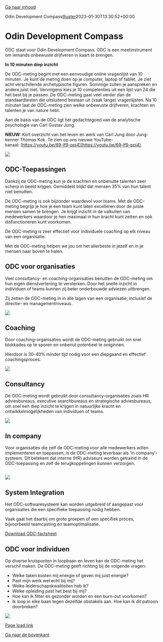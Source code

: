 [Ga naar inhoud](https://www.odincompany.com/#content)

Odin Development Compass[Illuster](https://www.odincompany.com/author/illustrr_gebruik4r/ "Berichten van Illuster")2023-01-30T13:30:52+00:00

# Odin Development Compass

ODC staat voor Odin Development Compass. ODC is een meetinstrument om iemands onbewuste drijfveren in kaart te brengen.

**In 10 minuten diep inzicht**

De ODC-meting begint met een eenvoudige online vragenlijst van 10 minuten. Je kunt de meting doen op je computer, laptop of tablet. Je ziet acht verschillende archetypische figuren. Sommige zullen je aanspreken en andere juist niet. Vervolgens kies je 10 competenties uit een lijst van 24 die het best bij je passen. De ODC-meting gaat veel verder dan de standaardtesten die uitsluitend bestaan uit (vaak lange) vragenlijsten. Na 10 minuten laat de ODC-meting zien welke onbewuste drijfveren, krachten en talenten je van nature hebt.

Aan de basis van de ODC ligt het gedachtegoed van de analytische psychologie van Carl Gustav Jung.

**NIEUW:** Kort overzicht van het leven en werk van Carl Jung door Jung-kenner Thomas Kok. Te zien op ons nieuwe YouTube-kanaal: [https://youtu.be/69-lf9-ppi4](https://youtu.be/69-lf9-ppi4).

![](https://www.odincompany.com/wp-content/uploads/2018/04/logo-met-circel.png)

## ODC-Toepassingen

Dankzij de ODC-meting kun je de krachten en onbenutte talenten zeer scherp in beeld krijgen. Gemiddeld blijkt dat mensen 35% van hun talent niet benutten.

De ODC-meting is ook bijzonder waardevol voor teams. Met de ODC-meting begrijp je hoe je een team kunt laten excelleren door de juiste mensen samen te brengen. Je krijgt inzicht in de valkuilen van medewerkers waardoor je hen maximaal in hun kracht kunt zetten en ook disfunctioneren kunt voorkomen.

De ODC-meting is zeer effectief voor individuele coaching op elk niveau van een organisatie.

Met de ODC-meting helpen we jou om het allerbeste in jezelf en in je mensen naar boven te halen.

## ODC voor organisaties

Veel consultancy- en coaching-organisaties benutten de ODC-meting om hun eigen dienstverlening te versterken. Door het snelle inzicht in individuen of teams kunnen zij beter onderbouwde adviezen uitbrengen.

Zij zetten de ODC-meting in in alle lagen van een organisatie, inclusief de directie- en managementniveaus.

![](https://www.odincompany.com/wp-content/uploads/2018/04/coaching@2x.png)

## Coaching

Door coaching-organisaties wordt de ODC-meting gebruikt om snel blokkades op te sporen en onbenut potentieel te ontginnen.

Hierdoor is 30-40% minder tijd nodig voor een diepgaand en effectief coachingsproces.

![](https://www.odincompany.com/wp-content/uploads/2018/05/community-circel.png)

## Consultancy

De ODC-meting wordt gebruikt door consultancy-organisaties zoals HR adviesbureaus, executive searchbureaus en strategische adviesbureaus, om snel een diep inzicht te krijgen in natuurlijke kracht en ontwikkelmogelijkheden van individuen of teams.

![](https://www.odincompany.com/wp-content/uploads/2018/04/in-company@2x.png)

## In company

Voor organisaties die zelf de ODC-meting voor alle medewerkers willen implementeren en toepassen, is de ODC-meting leverbaar als ‘in company’-systeem. Dit betekent dat interne (HR) adviseurs worden getraind in de ODC-toepassing en zelf de terugkoppelingen kunnen verzorgen.

## ![](https://www.odincompany.com/wp-content/uploads/2018/04/systemintegration@2x.png)

## System Integration

Het ODC-softwaresysteem kan worden uitgebreid of aangepast voor organisaties die een specifieke toepassing nodig hebben.

Vaak gaat het daarbij om grote groepen of een specifiek proces, bijvoorbeeld teamcasting en teamoptimalisatie.

[Download ODC-factsheet](https://www.odincompany.com/wp-content/uploads/2020/05/20200509-ODC-factsheet.pdf)

## ODC voor individuen

Op diverse kruispunten in loopbaan en leven kan de ODC-meting het verschil maken. De ODC-meting geeft richting bij de volgende vragen:

- Welke taken kosten mij energie of geven mij juist energie?
- Past mijn werk wel echt bij mij?
- Welke leiderschapskwaliteiten heb ik?
- Welke opleiding past het best bij mij?
- Hoe kan ik fitter en gezonder worden en een burn-out voorkomen?
- Ik loop in elke baan tegen dezelfde obstakels aan. Hoe kan ik dit patroon doorbreken?

![](https://www.odincompany.com/wp-content/uploads/2018/04/graf2-darker@2x.png)

[Page load link](https://www.odincompany.com/#)

[Ga naar de bovenkant](https://www.odincompany.com/#)